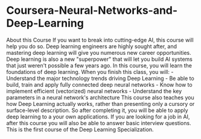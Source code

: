 # Coursera-Neural-Networks-and-Deep-Learning
About this Course If you want to break into cutting-edge AI, this course will help you do so. Deep learning engineers are highly sought after, and mastering deep learning will give you numerous new career opportunities. Deep learning is also a new "superpower" that will let you build AI systems that just weren't possible a few years ago.   In this course, you will learn the foundations of deep learning. When you finish this class, you will: - Understand the major technology trends driving Deep Learning - Be able to build, train and apply fully connected deep neural networks  - Know how to implement efficient (vectorized) neural networks  - Understand the key parameters in a neural network's architecture   This course also teaches you how Deep Learning actually works, rather than presenting only a cursory or surface-level description. So after completing it, you will be able to apply deep learning to a your own applications. If you are looking for a job in AI, after this course you will also be able to answer basic interview questions.  This is the first course of the Deep Learning Specialization.
